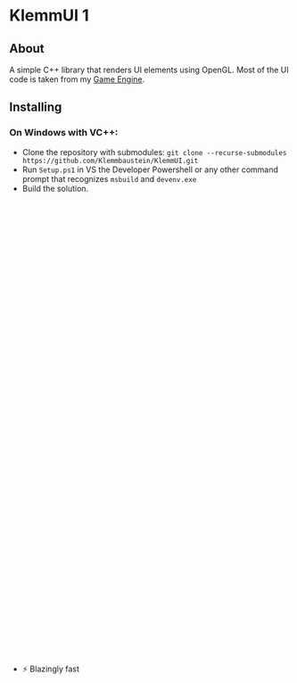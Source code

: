 ﻿# KlemmUI 1
## About
A simple C++ library that renders UI elements using OpenGL.
Most of the UI code is taken from my [Game Engine](https://github.com/Legofan0807/Klemmgine).

## Installing

### On Windows with VC++:

- Clone the repository with submodules: `git clone --recurse-submodules https://github.com/Klemmbaustein/KlemmUI.git`
- Run `Setup.ps1` in VS the Developer Powershell or any other command prompt that recognizes `msbuild` and `devenv.exe`
- Build the solution.


<br><br><br><br><br><br><br><br><br><br><br><br>
<br><br><br><br><br><br><br><br><br><br><br><br>
<br><br><br><br><br><br><br><br><br><br><br><br>
<br><br><br><br><br><br><br><br><br><br><br><br>

* ⚡ Blazingly fast
